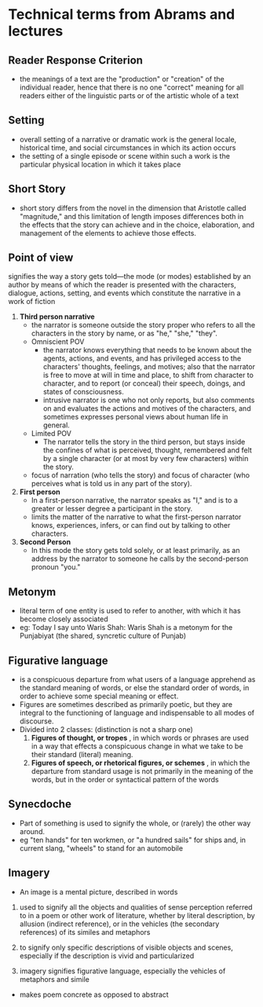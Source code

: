 # Technical terms from Abrams and lectures



## Reader Response Criterion

- the meanings of a text are the "production" or "creation" of the individual reader, hence that there is no one "correct" meaning for all readers either of the linguistic parts or of the artistic whole of a text



## Setting

- overall setting of a narrative or dramatic work is the general locale, historical time, and social circumstances in which its action occurs
- the setting of a single episode or scene within such a work is the particular physical location in which it takes place



## Short Story

-  short story differs from the novel in the dimension that Aristotle called "magnitude," and this limitation of length imposes differences both in the effects that the story can achieve and in the choice, elaboration, and management of the elements to achieve those effects.



## Point of view

signifies the way a story gets told—the mode (or modes) established by an author by means of which the reader is presented with the characters, dialogue, actions, setting, and events which constitute the narrative in a work of fiction

1. **Third person narrative**
   - the narrator is someone outside the story proper who refers to all the characters in the story by name, or as "he," "she," "they". 
   - Omniscient POV
     - the narrator knows everything that needs to be known about the agents, actions, and events, and has privileged access to the characters' thoughts, feelings, and motives; also that the narrator is free to move at will in time and place, to shift from character to character, and to report (or conceal) their speech, doings, and states of consciousness. 
     - intrusive narrator is one who not only reports, but also comments on and evaluates the actions and motives of the characters, and sometimes expresses personal views about human life in general.
   - Limited POV
     - The narrator tells the story in the third person, but stays inside the confines of what is perceived, thought, remembered and felt by a single character (or at most by very few characters) within the story.
   - focus of narration (who tells the story) and focus of character (who perceives what is told us in any part of the story).
2. **First person**
   - In a first-person narrative, the narrator speaks as "I," and is to a greater or lesser degree a participant in the story. 
   - limits the matter of the narrative to what the first-person narrator knows, experiences, infers, or can find out by talking to other characters.
3. **Second Person**
   - In this mode the story gets told solely, or at least primarily, as an address by the narrator to someone he calls by the second-person pronoun "you."



## Metonym

- literal term of one entity is used to refer to another, with which it has become closely associated
- eg: Today I say unto Waris Shah: Waris Shah is a metonym for the Punjabiyat (the shared, syncretic culture of Punjab)



## Figurative language

- is a conspicuous departure from what users of a language apprehend as the standard meaning of words, or else the standard order of words, in order to achieve some special meaning or effect.
- Figures are sometimes described as primarily poetic, but they are integral to the functioning of language and indispensable to all modes of discourse.
- Divided into 2 classes: (distinction is not a sharp one)
  1.  **Figures of thought, or tropes** , in which words or phrases are used in a way that effects a conspicuous change in what we take to be their standard (literal) meaning. 
  2. **Figures of speech, or rhetorical figures, or schemes** , in which the departure from standard usage is not primarily in the meaning of the words, but in the order or syntactical pattern of the words

## Synecdoche 

- Part of something is used to signify the whole, or (rarely) the other way around. 
- eg "ten hands" for ten workmen, or "a hundred sails" for ships and, in current slang, "wheels" to stand for an automobile

## Imagery

-  An image is a mental picture, described in words

1. used to signify all the objects and qualities of sense perception referred to in a poem or other work of literature, whether by literal description, by allusion (indirect reference), or in the vehicles (the secondary references) of its similes and metaphors

2. to signify only specific descriptions of visible objects and scenes, especially if the description is vivid and particularized

3. imagery signifies figurative language, especially the vehicles of metaphors and simile

- makes poem concrete as opposed to abstract

  